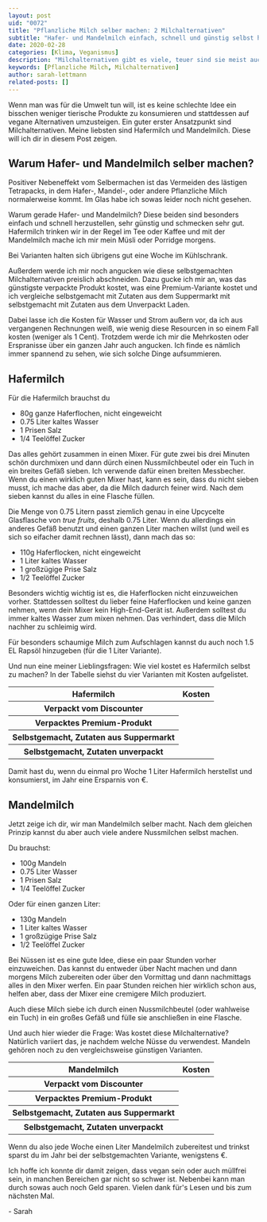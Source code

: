 ```yaml
---
layout: post
uid: "0072"
title: "Pflanzliche Milch selber machen: 2 Milchalternativen"
subtitle: "Hafer- und Mandelmilch einfach, schnell und günstig selbst herstellen."
date: 2020-02-28
categories: [Klima, Veganismus]
description: "Milchalternativen gibt es viele, teuer sind sie meist auch. Dabei lässt sich pflanzliche Milch einfach und günstig selber machen."
keywords: [Pflanzliche Milch, Milchalternativen]
author: sarah-lettmann
related-posts: []
---
```

Wenn man was für die Umwelt tun will, ist es keine schlechte Idee ein bisschen weniger tierische Produkte zu konsumieren und stattdessen auf vegane Alternativen umzusteigen. Ein guter erster Ansatzpunkt sind Milchalternativen. Meine liebsten sind Hafermilch und Mandelmilch. Diese will ich dir in diesem Post zeigen.

## Warum Hafer- und Mandelmilch selber machen?
Positiver Nebeneffekt vom Selbermachen ist das Vermeiden des lästigen Tetrapacks, in dem Hafer-, Mandel-, oder andere Pflanzliche Milch normalerweise kommt. Im Glas habe ich sowas leider noch nicht gesehen.

Warum gerade Hafer- und Mandelmilch? Diese beiden sind besonders einfach und schnell herzustellen, sehr günstig und schmecken sehr gut. Hafermilch trinken wir in der Regel im Tee oder Kaffee und mit der Mandelmilch mache ich mir mein Müsli oder Porridge morgens.

Bei Varianten halten sich übrigens gut eine Woche im Kühlschrank.

Außerdem werde ich mir noch angucken wie diese selbstgemachten Milchalternativen preislich abschneiden. Dazu gucke ich mir an, was das günstigste verpackte Produkt kostet, was eine Premium-Variante kostet und ich vergleiche selbstgemacht mit Zutaten aus dem Suppermarkt mit selbstgemacht mit Zutaten aus dem Unverpackt Laden.

Dabei lasse ich die Kosten für Wasser und Strom außern vor, da ich aus vergangenen Rechnungen weiß, wie wenig diese Resourcen in so einem Fall kosten (weniger als 1 Cent). Trotzdem werde ich mir die Mehrkosten oder Erspranisse über ein ganzen Jahr auch angucken. Ich finde es nämlich immer spannend zu sehen, wie sich solche Dinge aufsummieren.

## Hafermilch
Für die Hafermilch brauchst du
- 80g ganze Haferflochen, nicht eingeweicht
- 0.75 Liter kaltes Wasser
- 1 Prisen Salz
- 1/4 Teelöffel Zucker

Das alles gehört zusammen in einen Mixer. Für gute zwei bis drei Minuten schön durchmixen und dann dürch einen Nussmilchbeutel oder ein Tuch in ein breites Gefäß sieben. Ich verwende dafür einen breiten Messbecher. Wenn du einen wirklich guten Mixer hast, kann es sein, dass du nicht sieben musst, ich mache das aber, da die Milch dadurch feiner wird. Nach dem sieben kannst du alles in eine Flasche füllen.

Die Menge von 0.75 Litern passt ziemlich genau in eine Upcycelte Glasflasche von _true fruits_, deshalb 0.75 Liter. Wenn du allerdings ein anderes Gefäß benutzt und einen ganzen Liter machen willst (und weil es sich so eifacher damit rechnen lässt), dann mach das so:
- 110g Haferflocken, nicht eingeweicht
- 1 Liter kaltes Wasser
- 1 großzügige Prise Salz
- 1/2 Teelöffel Zucker

Besonders wichtig wichtig ist es, die Haferflocken nicht einzuweichen vorher. Stattdessen solltest du lieber feine Haferflocken und keine ganzen nehmen, wenn dein Mixer kein High-End-Gerät ist. Außerdem solltest du immer kaltes Wasser zum mixen nehmen. Das verhindert, dass die Milch nachher zu schleimig wird.

Für besonders schaumige Milch zum Aufschlagen kannst du auch noch 1.5 EL Rapsöl hinzugeben (für die 1 Liter Variante).

Und nun eine meiner Lieblingsfragen: Wie viel kostet es Hafermilch selbst zu machen? In der Tabelle siehst du vier Varianten mit Kosten aufgelistet.

<table>
  <thead>
    <tr>
      <th>Hafermilch</th>
      <th>Kosten</th>
    </tr>
  </thead>
  <tbody>
    <tr>
      <th>Verpackt vom Discounter</th>
      <td data-label="Kosten"></td>
    </tr>
    <tr>
      <th>Verpacktes Premium-Produkt</th>
      <td data-label="Kosten"></td>
    </tr>
    <tr>
      <th>Selbstgemacht, Zutaten aus Suppermarkt</th>
      <td data-label="Kosten"></td>
    </tr>
    <tr>
      <th>Selbstgemacht, Zutaten unverpackt</th>
      <td data-label="Kosten"></td>
    </tr>
  </tbody>
</table>

Damit hast du, wenn du einmal pro Woche 1 Liter Hafermilch herstellst und konsumierst, im Jahr eine Ersparnis von €.

## Mandelmilch
Jetzt zeige ich dir, wir man Mandelmilch selber macht. Nach dem gleichen Prinzip kannst du aber auch viele andere Nussmilchen selbst machen.

Du brauchst:
- 100g Mandeln
- 0.75 Liter Wasser
- 1 Prisen Salz
- 1/4 Teelöffel Zucker

Oder für einen ganzen Liter:
- 130g Mandeln
- 1 Liter kaltes Wasser
- 1 großzügige Prise Salz
- 1/2 Teelöffel Zucker

Bei Nüssen ist es eine gute Idee, diese ein paar Stunden vorher einzuweichen. Das kannst du entweder über Nacht machen und dann morgens Milch zubereiten oder über den Vormittag und dann nachmittags alles in den Mixer werfen. Ein paar Stunden reichen hier wirklich schon aus, helfen aber, dass der Mixer eine cremigere Milch produziert.

Auch diese Milch siebe ich durch einen Nussmilchbeutel (oder wahlweise ein Tuch) in ein großes Gefäß und fülle sie anschließen in eine Flasche.

Und auch hier wieder die Frage: Was kostet diese Milchalternative? Natürlich variiert das, je nachdem welche Nüsse du verwendest. Mandeln gehören noch zu den vergleichsweise günstigen Varianten.

<table>
  <thead>
    <tr>
      <th>Mandelmilch</th>
      <th>Kosten</th>
    </tr>
  </thead>
  <tbody>
    <tr>
      <th>Verpackt vom Discounter</th>
      <td data-label="Kosten"></td>
    </tr>
    <tr>
      <th>Verpacktes Premium-Produkt</th>
      <td data-label="Kosten"></td>
    </tr>
    <tr>
      <th>Selbstgemacht, Zutaten aus Suppermarkt</th>
      <td data-label="Kosten"></td>
    </tr>
    <tr>
      <th>Selbstgemacht, Zutaten unverpackt</th>
      <td data-label="Kosten"></td>
    </tr>
  </tbody>
</table>

Wenn du also jede Woche einen Liter Mandelmilch zubereitest und trinkst sparst du im Jahr bei der selbstgemachten Variante, wenigstens €.

Ich hoffe ich konnte dir damit zeigen, dass vegan sein oder auch müllfrei sein, in manchen Bereichen gar nicht so schwer ist. Nebenbei kann man durch sowas auch noch Geld sparen. Vielen dank für's Lesen und bis zum nächsten Mal.

\- Sarah
